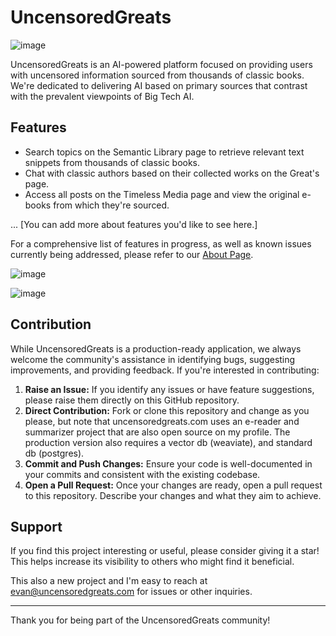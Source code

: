 # UncensoredGreats

![image](https://github.com/evanmcfarland/UncensoredGreatsCore/assets/62383100/a546a115-ecbc-40b9-ba75-e74ad27e0f38)

UncensoredGreats is an AI-powered platform focused on providing users with uncensored information sourced from thousands of classic books. We're dedicated to delivering AI based on primary sources that contrast with the prevalent viewpoints of Big Tech AI.

## Features

- Search topics on the Semantic Library page to retrieve relevant text snippets from thousands of classic books.
- Chat with classic authors based on their collected works on the Great's page.
- Access all posts on the Timeless Media page and view the original e-books from which they're sourced.

... [You can add more about features you'd like to see here.]

For a comprehensive list of features in progress, as well as known issues currently being addressed, please refer to our [About Page](https://www.uncensoredgreats.com/about).

![image](https://github.com/evanmcfarland/UncensoredGreatsCore/assets/62383100/f5c90970-7d47-456d-b69a-da375ea23ddb)

![image](https://github.com/evanmcfarland/UncensoredGreatsCore/assets/62383100/efad6a2e-50d4-4fca-b77f-4fdb678e1bf2)

## Contribution

While UncensoredGreats is a production-ready application, we always welcome the community's assistance in identifying bugs, suggesting improvements, and providing feedback. If you're interested in contributing:

1. **Raise an Issue:** If you identify any issues or have feature suggestions, please raise them directly on this GitHub repository.
2. **Direct Contribution:** Fork or clone this repository and change as you please, but note that uncensoredgreats.com uses an e-reader and summarizer project that are also open source on my profile. The production version also requires a vector db (weaviate), and standard db (postgres).
3. **Commit and Push Changes:** Ensure your code is well-documented in your commits and consistent with the existing codebase.
4. **Open a Pull Request:** Once your changes are ready, open a pull request to this repository. Describe your changes and what they aim to achieve.

## Support

If you find this project interesting or useful, please consider giving it a star! This helps increase its visibility to others who might find it beneficial.

This also a new project and I'm easy to reach at evan@uncensoredgreats.com for issues or other inquiries.

---

Thank you for being part of the UncensoredGreats community!
